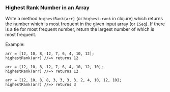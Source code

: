 ### Highest Rank Number in an Array

Write a method `highestRank(arr)` (or `highest-rank` in clojure) which returns the number which is most frequent in the given input array (or `ISeq`). If there is a tie for most frequent number, return the largest number of which is most frequent.

Example:

    arr = [12, 10, 8, 12, 7, 6, 4, 10, 12];
    highestRank(arr) //=> returns 12
    
    arr = [12, 10, 8, 12, 7, 6, 4, 10, 12, 10];
    highestRank(arr) //=> returns 12
    
    arr = [12, 10, 8, 8, 3, 3, 3, 3, 2, 4, 10, 12, 10];
    highestRank(arr) //=> returns 3
